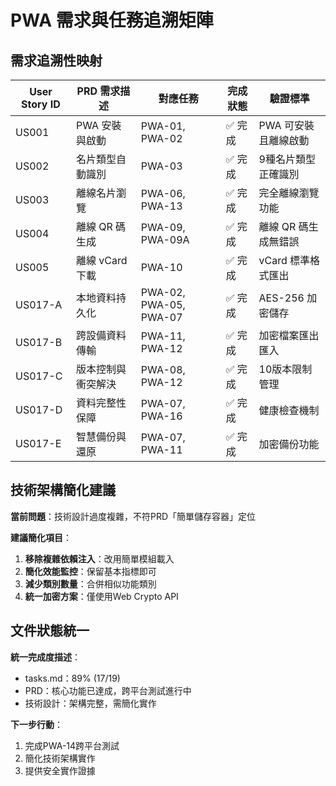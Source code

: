 # PWA 需求與任務追溯矩陣

## 需求追溯性映射

| User Story ID | PRD 需求描述 | 對應任務 | 完成狀態 | 驗證標準 |
|---------------|-------------|----------|----------|----------|
| US001 | PWA 安裝與啟動 | PWA-01, PWA-02 | ✅ 完成 | PWA 可安裝且離線啟動 |
| US002 | 名片類型自動識別 | PWA-03 | ✅ 完成 | 9種名片類型正確識別 |
| US003 | 離線名片瀏覽 | PWA-06, PWA-13 | ✅ 完成 | 完全離線瀏覽功能 |
| US004 | 離線 QR 碼生成 | PWA-09, PWA-09A | ✅ 完成 | 離線 QR 碼生成無錯誤 |
| US005 | 離線 vCard 下載 | PWA-10 | ✅ 完成 | vCard 標準格式匯出 |
| US017-A | 本地資料持久化 | PWA-02, PWA-05, PWA-07 | ✅ 完成 | AES-256 加密儲存 |
| US017-B | 跨設備資料傳輸 | PWA-11, PWA-12 | ✅ 完成 | 加密檔案匯出匯入 |
| US017-C | 版本控制與衝突解決 | PWA-08, PWA-12 | ✅ 完成 | 10版本限制管理 |
| US017-D | 資料完整性保障 | PWA-07, PWA-16 | ✅ 完成 | 健康檢查機制 |
| US017-E | 智慧備份與還原 | PWA-07, PWA-11 | ✅ 完成 | 加密備份功能 |

## 技術架構簡化建議

**當前問題**：技術設計過度複雜，不符PRD「簡單儲存容器」定位

**建議簡化項目**：
1. **移除複雜依賴注入**：改用簡單模組載入
2. **簡化效能監控**：保留基本指標即可
3. **減少類別數量**：合併相似功能類別
4. **統一加密方案**：僅使用Web Crypto API

## 文件狀態統一

**統一完成度描述**：
- tasks.md：89% (17/19)
- PRD：核心功能已達成，跨平台測試進行中
- 技術設計：架構完整，需簡化實作

**下一步行動**：
1. 完成PWA-14跨平台測試
2. 簡化技術架構實作
3. 提供安全實作證據